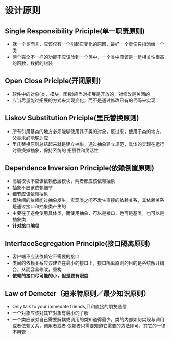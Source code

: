 # 设计原则

## Single Responsibility Priciple\(单一职责原则\)

* 就一个类而言，应该仅有一个引起它变化的原因，最好一个责任只指派给一个类
* 两个完全不一样的功能不应该放到一个类中，一个类中应该是一组相关性很高的函数，数据的封装

## Open Close Priciple\(开闭原则\)

* 软件中的对象\(类，模块，函数\)应当对拓展是开放的，对修改是关闭的
* 应当尽量能过拓展的方式来实现变化，而不是通过修改已有的代码来实现

## Liskov Substitution Priciple\(里氏替换原则\)

* 所有引用基类的地方必须能够使用其子类的对象，反过来，使用子类的地方，父类未必能够适应
* 里氏替换原则总结起来就是建立抽象，通过抽象建立规范，具体的实现在运行时替换掉抽象，保持系统的
  拓展性和灵活性

## Dependence Inversion Principle\(依赖倒置原则\)

* 高层模块不应该依赖低层模块，两者都应该依赖抽象
* 抽象不应该依赖细节
* 细节应该依赖抽象
* 模块间的依赖能过抽象发生，实现类之间不发生直接的依赖关系，其依赖关系是通过接口和抽象类产生的
* 主要在于避免使用具体类，而使用抽象，可以是接口，也可是基类，也可以是抽象类
* **针对接口编程**

## InterfaceSegregation Principle\(接口隔离原则\)

* 客户端不应该依赖它不需要的接口
* 类间的依赖关系应该建立在最小的接口上，接口隔离原则的目的是系统解开耦合，从而容易修改，重构
* **依赖的接口尽可能的小，但是要有限度**

## Law of Demeter（迪米特原则／最少知识原则）

* Only talk to your immedate friends,只和直接的朋友通信
* 一个对象应该对其它对象有最小的了解
* 一个类应该对自己需要解耦或调用的类知道得最少，类的内部如何实现与调用或者依赖关系，调用者或者
  依赖者只需要知道它需要的方法即可，其它的一律不用管



